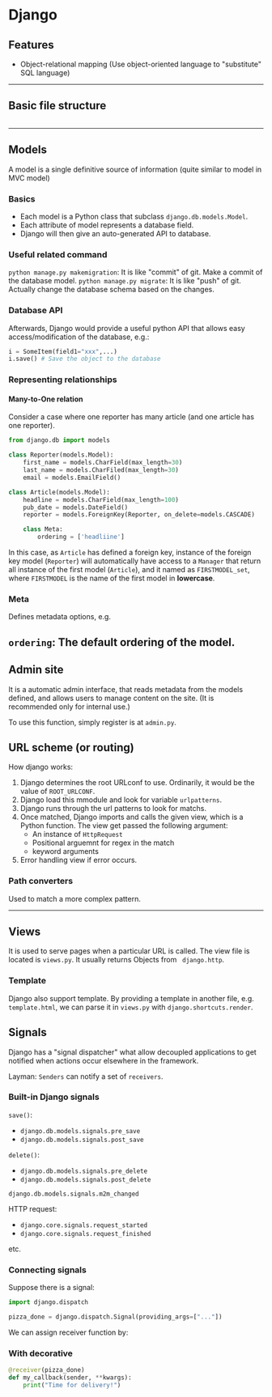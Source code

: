 # Django

## Features

- Object-relational mapping (Use object-oriented language to "substitute" SQL language)

---

## Basic file structure

```

```

---

## Models

A model is a single definitive source of information (quite similar to model in MVC model)

### Basics

- Each model is a Python class that subclass `django.db.models.Model`.
- Each attribute of model represents a database field.
- Django will then give an auto-generated API to database.

### Useful related command

`python manage.py makemigration`: It is like "commit" of git. Make a commit of the database model.
`python manage.py migrate`: It is like "push" of git. Actually change the database schema based on the changes.

### Database API

Afterwards, Django would provide a useful python API that allows easy access/modification of the database, e.g.:

```Python
i = SomeItem(field1="xxx",...)
i.save() # Save the object to the database
```

### Representing relationships

#### Many-to-One relation

Consider a case where one reporter has many article (and one article has one reporter).

```python
from django.db import models

class Reporter(models.Model):
    first_name = models.CharField(max_length=30)
    last_name = models.CharFiled(max_length=30)
    email = models.EmailField()

class Article(models.Model):
    headline = models.CharField(max_length=100)
    pub_date = models.DateField()
    reporter = models.ForeignKey(Reporter, on_delete=models.CASCADE)

    class Meta:
        ordering = ['headliine']
```

In this case, as `Article` has defined a foreign key, instance of the foreign key model (`Reporter`) will automatically have access to a `Manager` that return all instance of the first model (`Article`), and it named as `FIRSTMODEL_set`, where `FIRSTMODEL` is the name of the first model in **lowercase**.

### Meta

Defines metadata options, e.g.

`ordering`: The default ordering of the model. 
---

## Admin site

It is a automatic admin interface, that reads metadata from the models defined, and allows users to manage content on the site. (It is recommended only for internal use.)

To use this function, simply register is at `admin.py`.

## URL scheme (or routing)

How django works:

1. Django determines the root URLconf to use. Ordinarily, it would be the value of `ROOT_URLCONF`.
2. Django load this mmodule and look for variable `urlpatterns`.
3. Django runs through the url patterns to look for matchs.
4. Once matched, Django imports and calls the given view, which is a Python function. The view get passed the following argument:
    - An instance of `HttpRequest`
    - Positional arguemnt for regex in the match
    - keyword arguments
5. Error handling view if error occurs.

### Path converters

Used to match a more complex pattern.

---

## Views

It is used to serve pages when a particular URL is called. The view file is located is `views.py`. It usually returns Objects from ` django.http`.

### Template

Django also support template. By providing a template in another file, e.g. `template.html`, we can parse it in `views.py` with `django.shortcuts.render`.

## Signals

Django has a "signal dispatcher" what allow decoupled applications to get notified when actions occur elsewhere in the framework.

Layman: `Senders` can notify a set of `receivers`.

### Built-in Django signals

`save()`: 
- `django.db.models.signals.pre_save`
- `django.db.models.signals.post_save`

`delete()`:
- `django.db.models.signals.pre_delete`
- `django.db.models.signals.post_delete`

`django.db.models.signals.m2m_changed`

HTTP request:
- `django.core.signals.request_started`
- `django.core.signals.request_finished`

etc.

### Connecting signals

Suppose there is a signal:
```python
import django.dispatch

pizza_done = django.dispatch.Signal(providing_args=["..."])
```

We can assign receiver function by: 

### With decorative

```python
@receiver(pizza_done)
def my_callback(sender, **kwargs):
    print("Time for delivery!")
```

